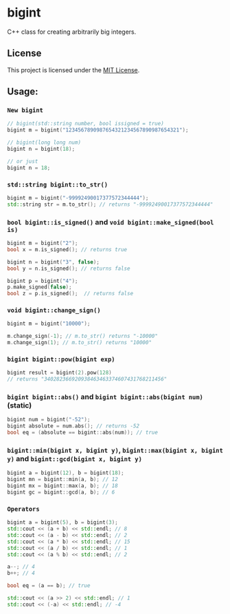 # bigint
 C++ class for creating arbitrarily big integers.

## License
This project is licensed under the [MIT License](LICENSE).

## Usage:
### ``New bigint``
```cpp
// bigint(std::string number, bool issigned = true)
bigint m = bigint("1234567890987654321234567890987654321");

// bigint(long long num)
bigint n = bigint(18);

// or just
bigint n = 18;
```

### ``std::string bigint::to_str()``
```cpp
bigint m = bigint("-99992490017377572344444");
std::string str = m.to_str(); // returns "-99992490017377572344444"
```

### ``bool bigint::is_signed()`` and ``void bigint::make_signed(bool is)``
```cpp
bigint m = bigint("2");
bool x = m.is_signed(); // returns true

bigint n = bigint("3", false);
bool y = n.is_signed(); // returns false

bigint p = bigint("4");
p.make_signed(false);
bool z = p.is_signed();  // returns false
```

### ``void bigint::change_sign()``
```cpp
bigint m = bigint("10000");

m.change_sign(-1); // m.to_str() returns "-10000"
m.change_sign(1); // m.to_str() returns "10000"
```

### ``bigint bigint::pow(bigint exp)``
```cpp
bigint result = bigint(2).pow(128) 
// returns "340282366920938463463374607431768211456"
```

### ``bigint bigint::abs()`` and ``bigint bigint::abs(bigint num)`` (static)
```cpp
bigint num = bigint("-52");
bigint absolute = num.abs(); // returns -52
bool eq = (absolute == bigint::abs(num)); // true
```

### ``bigint::min(bigint x, bigint y)``, ``bigint::max(bigint x, bigint y)`` and ``bigint::gcd(bigint x, bigint y)``
```cpp
bigint a = bigint(12), b = bigint(18);
bigint mn = bigint::min(a, b); // 12
bigint mx = bigint::max(a, b); // 18
bigint gc = bigint::gcd(a, b); // 6
```

### ``Operators``
```cpp
bigint a = bigint(5), b = bigint(3);
std::cout << (a + b) << std::endl; // 8
std::cout << (a - b) << std::endl; // 2
std::cout << (a * b) << std::endl; // 15
std::cout << (a / b) << std::endl; // 1
std::cout << (a % b) << std::endl; // 2

a--; // 4
b++; // 4

bool eq = (a == b); // true

std::cout << (a >> 2) << std::endl; // 1
std::cout << (-a) << std::endl; // -4
```